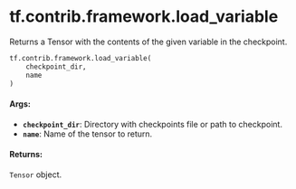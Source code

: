 <div itemscope itemtype="http://developers.google.com/ReferenceObject">
<meta itemprop="name" content="tf.contrib.framework.load_variable" />
<meta itemprop="path" content="Stable" />
</div>

# tf.contrib.framework.load_variable

Returns a Tensor with the contents of the given variable in the checkpoint.

``` python
tf.contrib.framework.load_variable(
    checkpoint_dir,
    name
)
```

<!-- Placeholder for "Used in" -->


#### Args:


* <b>`checkpoint_dir`</b>: Directory with checkpoints file or path to checkpoint.
* <b>`name`</b>: Name of the tensor to return.


#### Returns:

`Tensor` object.
